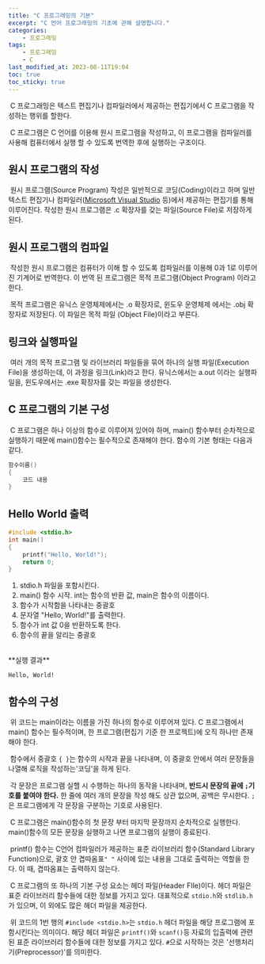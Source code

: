 ```yaml
---
title: "C 프로그래밍의 기본"
excerpt: "C 언어 프로그래밍의 기초에 관해 설명합니다."
categories:
    - 프로그래밍
tags:
    - 프로그래밍
    - C
last_modified_at: 2023-08-11T19:04
toc: true
toc_sticky: true
---
```


&nbsp;C 프로그래밍은 텍스트 편집기나 컴파일러에서 제공하는 편집기에서 C 프로그램을 작성하는 행위를 할한다.

&nbsp;C 프로그램은 C 언어를 이용해 원시 프로그램을 작성하고, 이 프로그램을 컴파일러를 사용해 컴퓨터에서 실행 할 수 있도록 번역한 후에 실행하는 구조이다.

## 원시 프로그램의 작성
&nbsp;원시 프로그램(Source Program) 작성은 일반적으로 코딩(Coding)이라고 하며 일반 텍스트 편집기나 컴파일러([Microsoft Visual Studio](https://visualstudio.microsoft.com/ko/vs/community/) 등)에서 제공하는 편집기를 통해 이루어진다. 작성한 원시 프로그램은 .c 확장자를 갖는 파일(Source File)로 저장하게 된다.

## 원시 프로그램의 컴파일
&nbsp;작성한 원시 프로그램은 컴퓨터가 이해 할 수 있도록 컴파일러를 이용해 0과 1로 이루어진 기계어로 번역한다. 이 번역 된 프로그램은 목적 프로그램(Object Program) 이라고 한다.

&nbsp;목적 프로그램은 유닉스 운영체제에서는 .o 확장자로, 윈도우 운영체제 에서는 .obj 확장자로 저장된다. 이 파일은 목적 파일 (Object File)이라고 부른다.

## 링크와 실행파일

&nbsp;여러 개의 목적 프로그램 및 라이브러리 파일들을 묶어 하나의 실행 파일(Execution File)을 생성하는데, 이 과정을 링크(Link)라고 한다. 유닉스에서는 a.out 이라는 실행파일을, 윈도우에서는 .exe 확장자를 갖는 파일을 생성한다.

## C 프로그램의 기본 구성

&nbsp;C 프로그램은 하나 이상의 함수로 이루어져 있어야 하며, main() 함수부터 순차적으로 실행하기 때문에 main()함수는 필수적으로 존재해야 한다. 함수의 기본 형태는 다음과 같다.

```c
함수이름()
{
    코드 내용
}
```

## Hello World 출력


```c
#include <stdio.h>
int main()
{
    printf("Hello, World!");
    return 0;
}
```

1. stdio.h 파일을 포함시킨다.
2. main() 함수 시작. int는 함수의 반환 값, main은 함수의 이름이다.
3. 함수가 시작함을 나타내는 중괄호
4. 문자열 "Hello, World!"를 출력한다.
5. 함수가 int 값 0을 반환하도록 한다.
6. 함수의 끝을 알리는 중괄호

<br>
**실행 결과**

`Hello, World!`


## 함수의 구성

&nbsp;위 코드는 main이라는 이름을 가진 하나의 함수로 이루어져 있다. C 프로그램에서 main() 함수는 필수적이며, 한 프로그램(편집기 기준 한 프로젝트)에 오직 하나만 존재해야 한다.

&nbsp;함수에서 중괄호 `{ }`는 함수의 시작과 끝을 나타내며, 이 중괄호 안에서 여러 문장들을 나열해 로직을 작성하는'코딩'을 하게 된다.

&nbsp;각 문장은 프로그램 실핼 시 수행하는 하나의 동작을 나타내며, **반드시 문장의 끝에 `;`기호를 붙여야 한다.** 한 줄에 여러 개의 문장을 작성 해도 상관 없으며, 공백은 무시한다. `;`은 프로그램에게 각 문장을 구분하는 기호로 사용된다.

&nbsp;C 프로그램은 main()함수의 첫 문장 부터 마지막 문장까지 순차적으로 실행한다. main()함수의 모든 문장을 실행하고 나면 프로그램의 실행이 종료된다.

&nbsp;printf() 함수는 C언어 컴파일러가 제공하는 표준 라이브러리 함수(Standard Library Function)으로, 괄호 안 겹따옴표`" "` 사이에 있는 내용을 그대로 출력하는 역할을 한다. 이 때, 겹따옴표는 출력하지 않는다.

&nbsp;C 프로그램의 또 하나의 기본 구성 요소는 헤더 파일(Header FIle)이다. 헤더 파일은 표준 라이브러리 함수들에 대한 정보를 가지고 있다. 대표적으로 `stdio.h`와 `stdlib.h`가 있으며, 이 외에도 많은 헤더 파일을 제공한다.

&nbsp;위 코드의 1번 행의 `#include <stdio.h>`는 `stdio.h` 헤더 파일을 해당 프로그램에 포함시킨다는 의미이다. 해당 헤더 파일은 `printf()`와 `scanf()`등 자료의 입출력에 관련된 표준 라이브러리 함수들에 대한 정보를 가지고 있다. `#`으로 시작하는 것은 '선행처리기(Preprocessor)'를 의미한다.